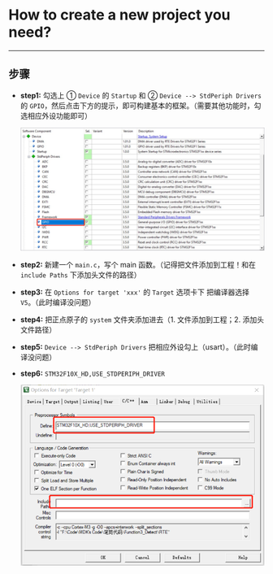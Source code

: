 ﻿# How to create a new project you need?

---

## 步骤

* **step1:** 勾选上 ① `Device` 的 `Startup` 和 ② `Device --> StdPeriph Drivers` 的 `GPIO`，然后点击下方的提示，即可构建基本的框架。（需要其他功能时，勾选相应外设功能即可）

    ![看不到图片时科学问题](https://raw.githubusercontent.com/yiyah/Picture_Material/master/20190516160543.png)

* **step2:** 新建一个 `main.c`，写个 main 函数。（记得把文件添加到工程！和在 `include Paths` 下添加头文件的路径）
* **step3:** 在 `Options for target 'xxx'` 的 `Target` 选项卡下 把编译器选择 `V5`。（此时编译没问题）
* **step4:** 把正点原子的 `system` 文件夹添加进去（1. 文件添加到工程；2. 添加头文件路径）
* **step5:** `Device --> StdPeriph Drivers` 把相应外设勾上（usart）。（此时编译没问题）
* **step6:** `STM32F10X_HD,USE_STDPERIPH_DRIVER`

    ![看不到图片时科学问题](https://raw.githubusercontent.com/yiyah/Picture_Material/master/20190516160616.png)
